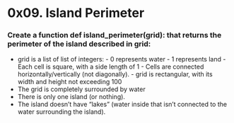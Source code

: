 # 0x09. Island Perimeter

### Create a function def island_perimeter(grid): that returns the perimeter of the island described in grid:

 *   grid is a list of list of integers:
    -    0 represents water
    -    1 represents land
    -    Each cell is square, with a side length of 1
    -    Cells are connected horizontally/vertically (not diagonally).
    -    grid is rectangular, with its width and height not exceeding 100
 *   The grid is completely surrounded by water
 *   There is only one island (or nothing).
 *   The island doesn’t have “lakes” (water inside that isn’t connected to the water surrounding the island).

